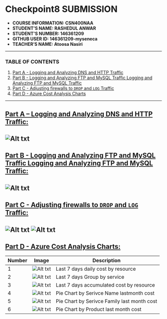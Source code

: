 # Checkpoint8 SUBMISSION

- **COURSE INFORMATION: CSN400NAA**
- **STUDENT’S NAME: RASHEDUL ANWAR**
- **STUDENT'S NUMBER: 146361209**
- **GITHUB USER ID: 146361209-myseneca**
- **TEACHER’S NAME: Atoosa Nasiri**
---
### TABLE OF CONTENTS
1. [Part A - Logging and Analyzing DNS and HTTP Traffic](#Logging-and-Analyzing-DNS-and-HTTP-Traffic)
2. [Part B - Logging and Analyzing FTP and MySQL Traffic  Logging and Analyzing FTP and MySQL Traffic](#Logging-and-Analyzing-FTP-and-MySQL-Traffic)
3. [Part C - Adjusting firewalls to `DROP` and `LOG` Traffic ](#Adjusting-firewalls-to-`DROP`-and-`LOG`-Traffic)
4. [Part D - Azure Cost Analysis Charts](#Azure-Cost-Analysis-Charts)
---
## <u>Part A – Logging and Analyzing DNS and HTTP Traffic:</u>
![Alt txt](https://github.com/146361209-myseneca/CSN400-Capstone/blob/main/Checkpoint8/PART-A(apache-filter).png)
---
## <u>Part B - Logging and Analyzing FTP and MySQL Traffic  Logging and Analyzing FTP and MySQL Traffic:</u>
![Alt txt](https://github.com/146361209-myseneca/CSN400-Capstone/blob/main/Checkpoint8/PART-B(ftp-mysql).png)
---
## <u>Part C - Adjusting firewalls to `DROP` and `LOG` Traffic:</u>
![Alt txt](https://github.com/146361209-myseneca/CSN400-Capstone/blob/main/Checkpoint8/PART-C(drop-log).png)
![Alt txt](https://github.com/146361209-myseneca/CSN400-Capstone/blob/main/Checkpoint8/PART-C(drop-log-filter).png)
---
## <u>Part D - Azure Cost Analysis Charts:</u>
| Number | Image | Description |
|--|--|--|
|1|![Alt txt](https://github.com/146361209-myseneca/CSN400-Capstone/blob/main/Checkpoint8/PART-D(1).png)|Last 7 days daily cost by resource|
|2|![Alt txt](https://github.com/146361209-myseneca/CSN400-Capstone/blob/main/Checkpoint8/PART-D(2).png)|Last 7 days Group by service|
|3|![Alt txt](https://github.com/146361209-myseneca/CSN400-Capstone/blob/main/Checkpoint8/PART-D(3).png)|Last 7 days accumulated cost by resource |
|4|![Alt txt](https://github.com/146361209-myseneca/CSN400-Capstone/blob/main/Checkpoint8/PART-D(4).png)|Pie Chart by Serivce Name lastmonth cost|
|5|![Alt txt](https://github.com/146361209-myseneca/CSN400-Capstone/blob/main/Checkpoint8/PART-D(5).png)|Pie Chart by Serivce Family last month cost|
|6|![Alt txt](https://github.com/146361209-myseneca/CSN400-Capstone/blob/main/Checkpoint8/PART-D(6).png)|Pie Chart by Product last month cost|

